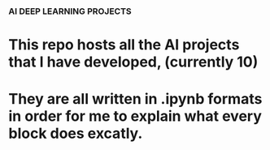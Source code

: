 ### AI DEEP LEARNING PROJECTS

# This repo hosts all the AI projects that I have developed, (currently 10)

# They are all written in .ipynb formats in order for me to explain what every block does excatly.
